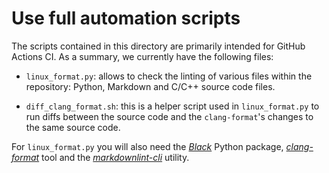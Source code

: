 # Use full automation scripts

The scripts contained in this directory are primarily intended for GitHub
Actions CI. As a summary, we currently have the following files:

-   `linux_format.py`: allows to check the linting of various files within the
    repository: Python, Markdown and C/C++ source code files.

-   `diff_clang_format.sh`: this is a helper script used in `linux_format.py`
    to run diffs between the source code and the `clang-format`'s changes to
    the same source code.

For `linux_format.py` you will also need the [*Black*] Python package,
[*clang-format*] tool and the [*markdownlint-cli*] utility.

[*clang-format*]: https://pypi.org/project/clang-format/9.0.0/
[*Black*]: https://pypi.org/project/black/
[*markdownlint-cli*]: https://www.npmjs.com/package/markdownlint-cli/v/0.23.1
